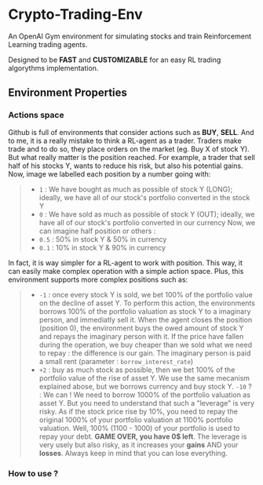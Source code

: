 # Crypto-Trading-Env

An OpenAI Gym environment for simulating stocks and train Reinforcement Learning trading agents.

Designed to be **FAST** and **CUSTOMIZABLE** for an easy RL trading algorythms implementation.

## Environment Properties

### Actions space

Github is full of environments that consider actions such as **BUY**, **SELL**. And to me, it is a really mistake to think a RL-agent as a trader. Traders make trade and to do so, they place orders on the market (eg. Buy X of stock Y). But what really matter is the position reached. For example, a trader that sell half of his stocks Y, wants to reduce his risk, but also his potential gains. Now, image we labelled each position by a number going with:
>- ```1``` : We have bought as much as possible of stock Y (LONG); ideally, we have all of our stock's portfolio converted in the stock Y
>- ```0``` : We have sold as much as possible of stock Y (OUT); ideally, we have all of our stock's portfolio converted in our currency
Now, we can imagine half position or others :
>- ```0.5``` : 50% in stock Y & 50% in currency
>- ```0.1``` : 10% in stock Y & 90% in currency

In fact, it is way simpler for a RL-agent to work with position. This way, it can easily make complex operation with a simple action space.
Plus, this environment supports more complex positions such as:
>- ```-1``` : once every stock Y is sold, we bet 100% of the portfolio value on the decline of asset Y. To perform this action, the environments borrows 100% of the portfolio valuation as stock Y to a imaginary person, and immediatly sell it. When the agent closes the position (position 0), the environment buys the owed amount of stock Y and repays the imaginary person with it. If the price have fallen during the operation, we buy cheaper than we sold what we need to repay : the difference is our gain. The imaginary person is paid a small rent (parameter : ```borrow_interest_rate```)
>- ```+2``` : buy as much stock as possible, then we bet 100% of the portfolio value of the rise of asset Y. We use the same mecanism explained abose, but we borrows currency and buy stock Y.
> ```-10``` ? : We can !  We need to borrow 1000% of the portfolio valuation as asset Y. But you need to understand that such a "leverage" is very risky. As if the stock price rise by 10%, you need to repay the original 1000% of your portfolio valuation at 1100% portfolio valuation. Well, 100% (1100 - 1000) of your portfolio is used to repay your debt. **GAME OVER, you have 0$ left**. The leverage is very usely but also risky, as it increases your **gains** AND your **losses**. Always keep in mind that you can lose everything.

### How to use ?
